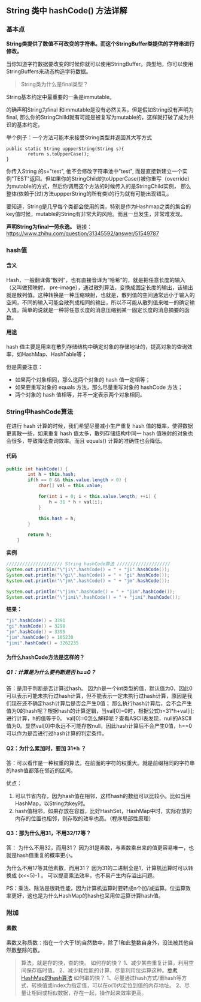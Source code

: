 ## String 类中 hashCode() 方法详解
### 基本点
**String类提供了数值不可改变的字符串。而这个StringBuffer类提供的字符串进行修改。**

当你知道字符数据要改变的时候你就可以使用StringBuffer。典型地，你可以使用 StringBuffers来动态构造字符数据。

> String类为什么是final类型？

String基本约定中最重要的一条是immutable。

的确声明String为final 和immutable是没有必然关系，但是假如String没有声明为final, 那么你的StringChilld就有可能是被复写为mutable的，这样就打破了成为共识的基本约定。

举个例子：一个方法可能本来接受String类型并返回其大写方式

```
public static String uppperString(String s){
        return s.toUpperCase();
}
```

你传入String 的s="test", 他不会修改字符串池中"test", 而是直接新建立一个实例"TEST"返回。但如果你的StringChild的toUpperCase()被你重写（override）为mutable的方式，然后你调用这个方法的时候传入的是StringChild实例， 那么整体(依赖于(过)方法uppperString的所有类)的行为就有可能出现错乱。

要知道，String是几乎每个类都会使用的类，特别是作为Hashmap之类的集合的key值时候，mutable的String有非常大的风险。而且一旦发生，非常难发现。

**声明String为final一劳永逸。**
链接：https://www.zhihu.com/question/31345592/answer/51549787

### hash值
#### 含义
Hash，一般翻译做“散列”，也有直接音译为“哈希”的，就是把任意长度的输入（又叫做预映射， pre-image），通过散列算法，变换成固定长度的输出，该输出就是散列值。这种转换是一种压缩映射，也就是，散列值的空间通常远小于输入的空间，不同的输入可能会散列成相同的输出，所以不可能从散列值来唯一的确定输入值。简单的说就是一种将任意长度的消息压缩到某一固定长度的消息摘要的函数。

#### 用途
hash 值主要是用来在散列存储结构中确定对象的存储地址的，提高对象的查询效率，如HashMap、HashTable等；

但是需要注意：

- 如果两个对象相同，那么这两个对象的 hash 值一定相等；
- 如果要重写对象的 equals 方法，那么尽量重写对象的 hashCode 方法；
- 两个对象的 hash 值相等，并不一定表示两个对象相同。

### String中hashCode算法
在进行 hash 计算的时候，我们希望尽量减小生产重复 hash 值的概率，使得数据更离散一些，如果重复 hash 值太多，散列存储结构中同一 hash 值映射的对象也会很多，导致降低查询效率。而且 equals() 计算的准确性也会降低。

#### 代码

```java
public int hashCode() {
        int h = this.hash;
        if(h == 0 && this.value.length > 0) {
            char[] val = this.value;

            for(int i = 0; i < this.value.length; ++i) {
                h = 31 * h + val[i];
            }

            this.hash = h;
        }

        return h;
    }
```

**实例**

```java
///////////////////// String hashCode算法 ////////////////////
System.out.println("\"ji\".hashCode() = " + "ji".hashCode());
System.out.println("\"gi\".hashCode() = " + "gi".hashCode());
System.out.println("\"jm\".hashCode() = " + "jm".hashCode());

System.out.println("\"jim\".hashCode() = " + "jim".hashCode());
System.out.println("\"jimi\".hashCode() = " + "jimi".hashCode());
```

**结果：**

```java
"ji".hashCode() = 3391
"gi".hashCode() = 3298
"jm".hashCode() = 3395
"jim".hashCode() = 105230
"jimi".hashCode() = 3262235
```

#### 为什么hashCode方法是这样的？

##### Q1：计算是为什么要判断是否 h==0？
答：是用于判断是否计算过hash。
因为h是一个int类型的值，默认值为0，因此0可以表示可能未执行过hash计算，但不能表示一定未执行过hash计算，原因是我们现在还不确定hash计算后是否会产生0值； 
那么执行hash计算后，会不会产生值为0的hash呢？根据hash的计算逻辑，当val[0]=0时，根据公式h=31*h+val[i];进行计算，h的值等于0。
val[0]=0怎么解释呢？查看ASCII表发现，null的ASCII值为0。显然val[0]中永远不可能存放null，因此hash计算后不会产生0值，h==0可以作为是否进行过hash计算的判定条件。

#### Q2：为什么累加时，要加 31*h ？
答：可以看作是一种权重的算法，在前面的字符的权重大。就是前缀相同的字符串的hash值都落在邻近的区间。

优点：

1. 可以节省内存，因为hash值在相邻，这样hash的数组可以比较小。比如当用HashMap，以String为key时。
2. hash值相邻，如果存放在容器，比好HashSet，HashMap中时，实际存放的内存的位置也相邻，则存取的效率也高。（程序局部性原理）

#### Q3：那为什么用31，不用32/17等？
答：
为什么不用32，而用31？
因为31是素数，与素数乘出来的值更容易唯一，也就是hash值重复的概率更小。

为什么不用17等其他素数，而用31？
因为31的二进制全是1，计算机运算时可以转换成 (x<<5)-1 。
可以提高乘法效率，也不易产生内存溢出问题。

PS：乘法、除法是很耗性能，因为计算机运算时要转成n个加/减运算。位运算效率更好，这也是为什么HashMap的hash也采用位运算计算hash值。

### 附加
#### 素数
素数又称质数：指在一个大于1的自然数中，除了1和此整数自身外，没法被其他自然数整除的数。

> 算法，就是存的快，查的快。
  如何存的快？
  1、减少某些重复计算，利用空间保存临时值。
  2、减少耗性能的计算，尽量利用位运算这种。[参考HashMap的hash算法]()
  如何取的快？
  1、尽量通过hash方式/重hash等方式，转换值或index为指定值，可以在o(1)内定位到值的内存地址。
  2、尽量让相同或相似数据，存在一起，操作起来效率更高。



